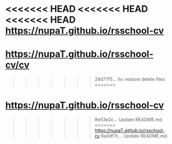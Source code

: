 <<<<<<< HEAD
<<<<<<< HEAD
<<<<<<< HEAD
https://nupaT.github.io/rsschool-cv
=======
# https://nupaT.github.io/rsschool-cv/cv
>>>>>>> 29d77f5... fix: restore delete files
=======
# https://nupaT.github.io/rsschool-cv
>>>>>>> 8e53e2c... Update README.md
=======
https://nupaT.github.io/rsschool-cv
>>>>>>> 6a0df7c... Update README.md
